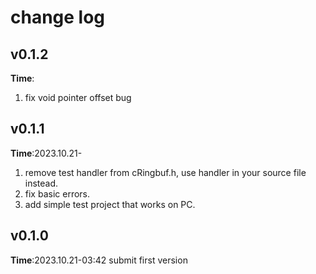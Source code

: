 # change log
## v0.1.2
**Time**:
1. fix void pointer offset bug
## v0.1.1
**Time**:2023.10.21-
1. remove test handler from cRingbuf.h, use handler in your source file instead.
2. fix basic errors.
3. add simple test project that works on PC.
## v0.1.0
**Time**:2023.10.21-03:42
submit first version
